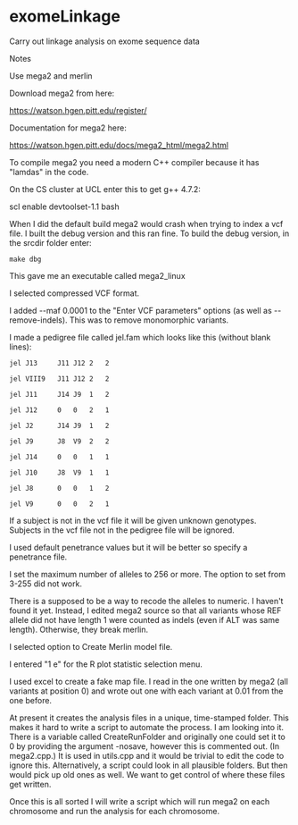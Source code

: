 # exomeLinkage
Carry out linkage analysis on exome sequence data

Notes

Use mega2 and merlin

Download mega2 from here:

https://watson.hgen.pitt.edu/register/ 

Documentation for mega2 here:

https://watson.hgen.pitt.edu/docs/mega2_html/mega2.html

To compile mega2 you need a modern C++ compiler because it has "lamdas" in the code.

On the CS cluster at UCL enter this to get g++ 4.7.2:

scl enable devtoolset-1.1 bash

When I did the default build mega2 would crash when trying to index a vcf file. I built the debug version and this ran fine. To build the debug version, in the srcdir folder enter:
```
make dbg
```
This gave me an executable called mega2_linux

I selected compressed VCF format.

I added --maf 0.0001 to the "Enter VCF parameters" options (as well as --remove-indels). This was to remove monomorphic variants.

I made a pedigree file called jel.fam which looks like this (without blank lines):
```
jel	J13		J11	J12	2	2

jel	VIII9	J11	J12	2	2

jel	J11		J14	J9	1	2

jel	J12		0	0	2	1

jel	J2		J14	J9	1	2

jel	J9		J8	V9	2	2

jel J14		0	0	1	1

jel	J10		J8	V9	1	1

jel J8		0	0	1	2

jel	V9		0	0	2	1
```
If a subject is not in the vcf file it will be given unknown genotypes. Subjects in the vcf file not in the pedigree file will be ignored.

I used default penetrance values but it will be better so specify a penetrance file.

I set the maximum number of alleles to 256 or more. The option to set from 3-255 did not work.

There is a supposed to be a way to recode the alleles to numeric. I haven't found it yet. Instead, I edited mega2 source so that all variants whose REF allele did not have length 1 were counted as indels (even if ALT was same length). Otherwise, they break merlin.

I selected option to Create Merlin model file.

I entered "1 e" for the R plot statistic selection menu.

I used excel to create a fake map file. I read in the one written by mega2 (all variants at position 0) and wrote out one with each variant at 0.01 from the one before.

At present it creates the analysis files in a unique, time-stamped folder. This makes it hard to write a script to automate the process. I am looking into it. There is a variable called CreateRunFolder and originally one could set it to 0 by providing the argument -nosave, however this is commented out. (In mega2.cpp.) It is used in utils.cpp and it would be trivial to edit the code to ignore this. Alternatively, a script could look in all plausible folders. But then would pick up old ones as well. We want to get control of where these files get written.

Once this is all sorted I will write a script which will run mega2 on each chromosome and run the analysis for each chromosome.

